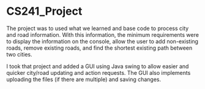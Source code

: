 # CS241_Project
The project was to used what we learned and base code to process city and road information. With this information, the minimum requirements were to display the information on the console, allow the user to add non-existing roads, remove existing roads, and find the shortest existing path between two cities.

I took that project and added a GUI using Java swing to allow easier and quicker city/road updating and action requests. The GUI also implements uploading the files (if there are multiple) and saving changes.
